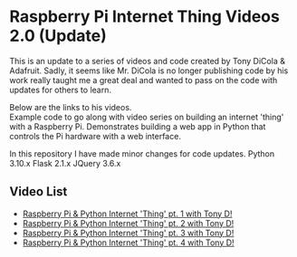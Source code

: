 # Raspberry Pi Internet Thing Videos 2.0 (Update)

This is an update to a series of videos and code created by Tony DiCola & Adafruit. Sadly, it seems like Mr. DiCola is no longer publishing code by his work really taught me a great deal and wanted to pass on the code with updates for others to learn.

Below are the links to his videos.  
Example code to go along with video series on building an internet 'thing' with a Raspberry Pi. Demonstrates building a web app in Python that controls the Pi hardware with a web interface.

In this repository I have made minor changes for code updates.
Python 3.10.x
Flask 2.1.x
JQuery 3.6.x

## Video List

- [Raspberry Pi & Python Internet 'Thing' pt. 1 with Tony D!](https://www.youtube.com/watch?v=L55QYFnnrgo)
- [Raspberry Pi & Python Internet 'Thing' pt. 2 with Tony D!](https://www.youtube.com/watch?v=s1omSb9iwKE)
- [Raspberry Pi & Python Internet 'Thing' pt. 3 with Tony D!](https://www.youtube.com/watch?v=oeGI5OMAheg)
- [Raspberry Pi & Python Internet 'Thing' pt. 4 with Tony D!](https://www.youtube.com/watch?v=cAymVFeoz3s)
